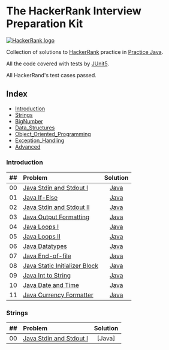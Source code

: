 # The HackerRank Interview Preparation Kit

[![HackerRank logo](https://hrcdn.net/fcore/assets/brand/h_mark_sm-966d2b45e3.svg)](https://www.hackerrank.com)

Collection of solutions to [HackerRank](https://www.hackerrank.com) practice  in [Practice Java](https://www.hackerrank.com/domains/java?filters%5Bstatus%5D%5B%5D=unsolved&badge_type=java).

All the code covered with tests by [JUnit5](https://mvnrepository.com/artifact/org.junit.jupiter/junit-jupiter-api).

All HackerRand's test cases passed.

## Index
- [Introduction](#Introduction)
- [Strings](#Strings)
- [BigNumber](#BigNumber)
- [Data_Structures](#Data_Structures)
- [Object_Oriented_Programming](#Object_Oriented_Programming)
- [Exception_Handling](#Exception_Handling)
- [Advanced](#Advanced)

### Introduction

| ## | Problem | Solution |
| :--- | :--- | :---: |
| 00 | [Java Stdin and Stdout I](https://www.hackerrank.com/challenges/java-stdin-and-stdout-1/problem) | [Java](src/main/java/introduction/StdInOut1.java) |
| 01 | [Java If-Else](https://www.hackerrank.com/challenges/java-if-else/problem) | [Java](src/main/java/introduction/JavaIfElse.java) |
| 02 | [Java Stdin and Stdout II](https://www.hackerrank.com/challenges/java-stdin-stdout/problem) | [Java](src/main/java/introduction/StdInOut2.java) |
| 03 | [Java Output Formatting](https://www.hackerrank.com/challenges/java-output-formatting/problem) | [Java](src/main/java/introduction/OutputFormatting.java) |
| 04 | [Java Loops I](https://www.hackerrank.com/challenges/java-loops-i/problem) | [Java](src/main/java/introduction/LoopsI.java) |
| 05 | [Java Loops II](https://www.hackerrank.com/challenges/java-loops/problem) | [Java](src/main/java/introduction/JavaLoops2.java) |
| 06 | [Java Datatypes](https://www.hackerrank.com/challenges/java-datatypes/problem) | [Java](src/main/java/introduction/Datatypes.java) |
| 07 | [Java End-of-file](https://www.hackerrank.com/challenges/java-end-of-file/problem) | [Java](src/main/java/introduction/EndOfFile.java) |
| 08 | [Java Static Initializer Block](https://www.hackerrank.com/challenges/java-static-initializer-block/problem) | [Java](https://www.hackerrank.com/challenges/java-static-initializer-block/problem) |
| 09 | [Java Int to String](https://www.hackerrank.com/challenges/java-int-to-string/problem) | [Java](src/main/java/introduction/IntToString.java) |
| 10 | [Java Date and Time](https://www.hackerrank.com/challenges/java-date-and-time/problem) | [Java](src/main/java/introduction/DateTime.java) |
| 11 | [Java Currency Formatter](https://www.hackerrank.com/challenges/java-currency-formatter/problem) | [Java](src/main/java/introduction/CurrencyFormatter.java) |

### Strings

| ## | Problem | Solution |
| :--- | :--- | :---: |
| 00 | [Java Stdin and Stdout I]() | [Java] |